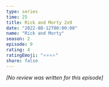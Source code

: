 ```yaml
---
type: series
time: 25
title: Rick and Morty 2x9
date: "2022-08-12T00:00:00"
name: "Rick and Morty"
season: 2
episode: 9
rating: 4
ratingEmoji: "⭐️⭐️⭐️⭐️"
share: false
---
```


*[No review was written for this episode]*